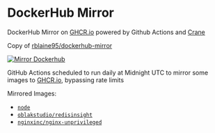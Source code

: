 # DockerHub Mirror

DockerHub Mirror on [GHCR.io](https://ghcr.io) powered by Github Actions and [Crane](https://github.com/google/go-containerregistry/tree/main/cmd/crane)


Copy of [rblaine95/dockerhub-mirror](https://github.com/rblaine95/dockerhub-mirror)

[![Mirror Dockerhub](https://github.com/ockerbanterf/dockerhub-mirror/actions/workflows/mirror.yaml/badge.svg)](https://github.com/ockerbanterf/dockerhub-mirror/actions/workflows/mirror.yaml)

GitHub Actions scheduled to run daily at Midnight UTC to mirror some images to [GHCR.io](https://ghcr.io), bypassing rate limits

Mirrored Images:

* [`node`](https://ghcr.io/ockerbanterf/node)
* [`oblakstudio/redisinsight`](https://ghcr.io/ockerbanterf/oblakstudio/redisinsight)
* [`nginxinc/nginx-unprivileged`](https://ghcr.io/ockerbanterf/nginxinc/nginx-unprivileged)